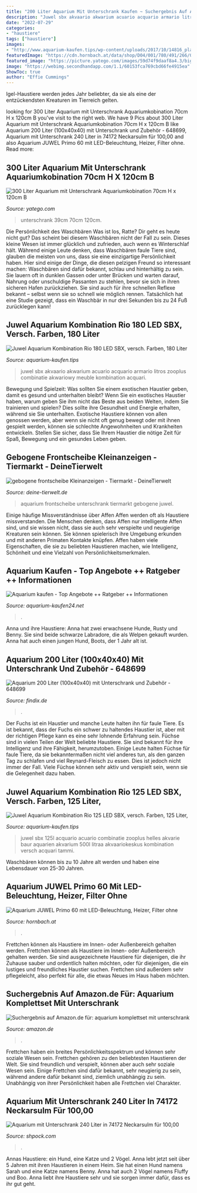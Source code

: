 ```yaml
---
title: "200 Liter Aquarium Mit Unterschrank Kaufen ~ Suchergebnis Auf Amazon.de Für: Aquarium Komplettset Mit Unterschrank"
description: "Juwel sbx akvaario akwarium acuario acquario armario litros zooplus combinatie akwariowy meuble kombination acquari"
date: "2022-07-29"
categories:
- "haustiere"
tags: ["haustiere"]
images:
- "http://www.aquarium-kaufen.tips/wp-content/uploads/2017/10/14816_pla_juwel_rio125_hs_01_0.jpg"
featuredImage: "https://cdn.hornbach.at/data/shop/D04/001/780/491/266/029/DV_8_6076404_09_4c_CZ_20171107104258.jpg"
featured_image: "https://picture.yatego.com/images/59d74f9daaf8a4.3/big_61e675904453577ad8f59e1eb99ef7aa-kqh/300-liter-aquarium-mit-unterschrank-aquariumkobination-70cm-h-x-120cm-b-x-39cm-t.jpg"
image: "https://webimg.secondhandapp.com/1.1/60153fca769cbd66fe4915ea"
ShowToc: true
author: "Effie Cummings"
---
```



Igel-Haustiere werden jedes Jahr beliebter, da sie als eine der entzückendsten Kreaturen im Tierreich gelten.

	

		
looking for 300 Liter Aquarium mit Unterschrank Aquariumkobination 70cm H x 120cm B you've visit to the right web. We have 9 Pics about 300 Liter Aquarium mit Unterschrank Aquariumkobination 70cm H x 120cm B like Aquarium 200 Liter (100x40x40) mit Unterschrank und Zubehör - 648699, Aquarium mit Unterschrank 240 Liter in 74172 Neckarsulm für 100,00 and also Aquarium JUWEL Primo 60 mit LED-Beleuchtung, Heizer, Filter ohne. Read more:
		
    
## 300 Liter Aquarium Mit Unterschrank Aquariumkobination 70cm H X 120cm B

<img loading=lazy src="https://picture.yatego.com/images/59d74f9daaf8a4.3/big_61e675904453577ad8f59e1eb99ef7aa-kqh/300-liter-aquarium-mit-unterschrank-aquariumkobination-70cm-h-x-120cm-b-x-39cm-t.jpg" onerror="this.onerror=null;this.src='https://tse3.mm.bing.net/th?id=OIP.8ZUApysMiSib4VYgR8XibwHaHa&amp;pid=15.1';" alt="300 Liter Aquarium mit Unterschrank Aquariumkobination 70cm H x 120cm B">

_Source: yatego.com_

>unterschrank 39cm 70cm 120cm. 

	

Die Persönlichkeit des Waschbären
Was ist los, Ratte? Dir geht es heute nicht gut? Das scheint bei diesem Waschbären nicht der Fall zu sein. Dieses kleine Wesen ist immer glücklich und zufrieden, auch wenn es Winterschlaf hält. Während einige Leute denken, dass Waschbären faule Tiere sind, glauben die meisten von uns, dass sie eine einzigartige Persönlichkeit haben. Hier sind einige der Dinge, die diesen pelzigen Freund so interessant machen:
Waschbären sind dafür bekannt, schlau und hinterhältig zu sein. Sie lauern oft in dunklen Gassen oder unter Brücken und warten darauf, Nahrung oder unschuldige Passanten zu stehlen, bevor sie sich in ihren sicheren Hafen zurückziehen. Sie sind auch für ihre schnellen Reflexe bekannt – selbst wenn sie so schnell wie möglich rennen. Tatsächlich hat eine Studie gezeigt, dass ein Waschbär in nur drei Sekunden bis zu 24 Fuß zurücklegen kann!

    
## Juwel Aquarium Kombination Rio 180 LED SBX, Versch. Farben, 180 Liter

<img loading=lazy src="http://www.aquarium-kaufen.tips/wp-content/uploads/2017/09/17557_pla_juwel_rio180_hs_0_1.jpg" onerror="this.onerror=null;this.src='https://tse2.mm.bing.net/th?id=OIP.sJi94slDCp5nGROVH1SzegHaHa&amp;pid=15.1';" alt="Juwel Aquarium Kombination Rio 180 LED SBX, versch. Farben, 180 Liter">

_Source: aquarium-kaufen.tips_

>juwel sbx akvaario akwarium acuario acquario armario litros zooplus combinatie akwariowy meuble kombination acquari. 

	

Bewegung und Spielzeit: Was sollten Sie einem exotischen Haustier geben, damit es gesund und unterhalten bleibt?
Wenn Sie ein exotisches Haustier haben, warum geben Sie ihm nicht das Beste aus beiden Welten, indem Sie trainieren und spielen? Dies sollte ihre Gesundheit und Energie erhalten, während sie Sie unterhalten.
Exotische Haustiere können von allen genossen werden, aber wenn sie nicht oft genug bewegt oder mit ihnen gespielt werden, können sie schlechte Angewohnheiten und Krankheiten entwickeln. Stellen Sie sicher, dass Sie Ihrem Haustier die nötige Zeit für Spaß, Bewegung und ein gesundes Leben geben.

    
## Gebogene Frontscheibe Kleinanzeigen - Tiermarkt - DeineTierwelt

<img loading=lazy src="http://bild3.qimage.de/juwel-vision-aquarium-foto-bild-119989383.jpg" onerror="this.onerror=null;this.src='https://tse2.mm.bing.net/th?id=OIP.J0qdS_8--BE3_0s-K9lsrQHaNK&amp;pid=15.1';" alt="gebogene frontscheibe Kleinanzeigen - Tiermarkt - DeineTierwelt">

_Source: deine-tierwelt.de_

>aquarium frontscheibe unterschrank tiermarkt gebogene juwel. 

	

Einige häufige Missverständnisse über Affen
Affen werden oft als Haustiere missverstanden. Die Menschen denken, dass Affen nur intelligente Affen sind, und sie wissen nicht, dass sie auch sehr verspielte und neugierige Kreaturen sein können. Sie können spielerisch ihre Umgebung erkunden und mit anderen Primaten Kontakte knüpfen. Affen haben viele Eigenschaften, die sie zu beliebten Haustieren machen, wie Intelligenz, Schönheit und eine Vielzahl von Persönlichkeitsmerkmalen.

    
## Aquarium Kaufen - Top Angebote ++ Ratgeber ++ Informationen

<img loading=lazy src="https://aquarium-kaufen24.net/wp-content/uploads/2016/02/Aquarium-kaufen-1.jpg" onerror="this.onerror=null;this.src='https://tse2.mm.bing.net/th?id=OIP.rmmB-M4I0d06iHb3mcCJgQHaF8&amp;pid=15.1';" alt="Aquarium kaufen - Top Angebote ++ Ratgeber ++ Informationen">

_Source: aquarium-kaufen24.net_

>. 

	

Anna und ihre Haustiere: Anna hat zwei erwachsene Hunde, Rusty und Benny. Sie sind beide schwarze Labradore, die als Welpen gekauft wurden. Anna hat auch einen jungen Hund, Boots, der 1 Jahr alt ist.

    
## Aquarium 200 Liter (100x40x40) Mit Unterschrank Und Zubehör - 648699

<img loading=lazy src="http://static.findix.com/data/clpix/picture/aquarium-200-liter-100x40x40-mit-unterschrank-und-zubehoer-648699.jpg" onerror="this.onerror=null;this.src='https://tse4.mm.bing.net/th?id=OIP.69vzHh-ly27VAdfFhV8SWwAAAA&amp;pid=15.1';" alt="Aquarium 200 Liter (100x40x40) mit Unterschrank und Zubehör - 648699">

_Source: findix.de_

>. 

	

Der Fuchs ist ein Haustier und manche Leute halten ihn für faule Tiere. Es ist bekannt, dass der Fuchs ein schwer zu haltendes Haustier ist, aber mit der richtigen Pflege kann es eine sehr lohnende Erfahrung sein.
Füchse sind in vielen Teilen der Welt beliebte Haustiere. Sie sind bekannt für ihre Intelligenz und ihre Fähigkeit, herumzutoben. Einige Leute halten Füchse für faule Tiere, da sie bekanntermaßen nicht viel anderes tun, als den ganzen Tag zu schlafen und viel Reynard-Fleisch zu essen. Dies ist jedoch nicht immer der Fall. Viele Füchse können sehr aktiv und verspielt sein, wenn sie die Gelegenheit dazu haben.

    
## Juwel Aquarium Kombination Rio 125 LED SBX, Versch. Farben, 125 Liter,

<img loading=lazy src="http://www.aquarium-kaufen.tips/wp-content/uploads/2017/10/14816_pla_juwel_rio125_hs_01_0.jpg" onerror="this.onerror=null;this.src='https://tse1.mm.bing.net/th?id=OIP.QuQhkORfXwSLew6Zz2WOCAHaHa&amp;pid=15.1';" alt="Juwel Aquarium Kombination Rio 125 LED SBX, versch. Farben, 125 Liter,">

_Source: aquarium-kaufen.tips_

>juwel sbx 125l acquario acuario combinatie zooplus helles akvarie baur aquarien akvarium 500l litraa akvaariokeskus kombination versch acquari tammi. 

	

Waschbären können bis zu 10 Jahre alt werden und haben eine Lebensdauer von 25-30 Jahren.

    
## Aquarium JUWEL Primo 60 Mit LED-Beleuchtung, Heizer, Filter Ohne

<img loading=lazy src="https://cdn.hornbach.at/data/shop/D04/001/780/491/266/029/DV_8_6076404_09_4c_CZ_20171107104258.jpg" onerror="this.onerror=null;this.src='https://tse4.mm.bing.net/th?id=OIP.Y8PlcKeWVOYtZrcBIeIdwgHaF7&amp;pid=15.1';" alt="Aquarium JUWEL Primo 60 mit LED-Beleuchtung, Heizer, Filter ohne">

_Source: hornbach.at_

>. 

	

Frettchen können als Haustiere im Innen- oder Außenbereich gehalten werden.
Frettchen können als Haustiere im Innen- oder Außenbereich gehalten werden. Sie sind ausgezeichnete Haustiere für diejenigen, die ihr Zuhause sauber und ordentlich halten möchten, oder für diejenigen, die ein lustiges und freundliches Haustier suchen. Frettchen sind außerdem sehr pflegeleicht, also perfekt für alle, die etwas Neues im Haus haben möchten.

    
## Suchergebnis Auf Amazon.de Für: Aquarium Komplettset Mit Unterschrank

<img loading=lazy src="https://images-eu.ssl-images-amazon.com/images/I/51qDvvqg2yL._AC_US500_QL65_.jpg" onerror="this.onerror=null;this.src='https://tse2.mm.bing.net/th?id=OIP.RB8ksEDEexGO5FsWQwvQigHaHa&amp;pid=15.1';" alt="Suchergebnis auf Amazon.de für: aquarium komplettset mit unterschrank">

_Source: amazon.de_

>. 

	

Frettchen haben ein breites Persönlichkeitsspektrum und können sehr soziale Wesen sein.
Frettchen gehören zu den beliebtesten Haustieren der Welt. Sie sind freundlich und verspielt, können aber auch sehr soziale Wesen sein. Einige Frettchen sind dafür bekannt, sehr neugierig zu sein, während andere dafür bekannt sind, ziemlich unabhängig zu sein. Unabhängig von ihrer Persönlichkeit haben alle Frettchen viel Charakter.

    
## Aquarium Mit Unterschrank 240 Liter In 74172 Neckarsulm Für 100,00

<img loading=lazy src="https://webimg.secondhandapp.com/1.1/60153fca769cbd66fe4915ea" onerror="this.onerror=null;this.src='https://tse3.mm.bing.net/th?id=OIP.ad61hiwscjid7dTU2etUvQHaGH&amp;pid=15.1';" alt="Aquarium mit Unterschrank 240 Liter in 74172 Neckarsulm für 100,00">

_Source: shpock.com_

>. 

	

Annas Haustiere: ein Hund, eine Katze und 2 Vögel.
Anna lebt jetzt seit über 5 Jahren mit ihren Haustieren in einem Heim. Sie hat einen Hund namens Sarah und eine Katze namens Benny. Anna hat auch 2 Vögel namens Fluffy und Boo. Anna liebt ihre Haustiere sehr und sie sorgen immer dafür, dass es ihr gut geht.

